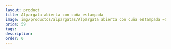 ```yaml
---
layout: product
title: Alpargata abierta con cuña estampada 
image: img/productos/alpargatas/Alpargata abierta con cuña estampada =59.webp
price: 59
tags: 
description: 
order: 0
---
```

